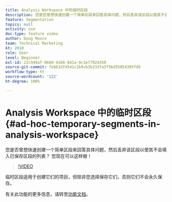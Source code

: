 ```yaml
---
title: Analysis Workspace 中的临时区段
description: 您是否曾想快速创建一个简单区段来回答具体问题，然后丢弃该区段以使其不会填入已保存区段的列表？ 您现在可以这样做！
feature: Segmentation
topics: null
activity: use
doc-type: feature video
author: Doug Moore
team: Technical Marketing
kt: 2010
role: User
level: Beginner
exl-id: 22c449af-0660-4166-841a-9c1e77924350
source-git-commit: fe861dfd541c1b9cb3b233fa3f56d55054305fd9
workflow-type: ht
source-wordcount: '122'
ht-degree: 100%

---
```


# Analysis Workspace 中的临时区段 {#ad-hoc-temporary-segments-in-analysis-workspace}

您是否曾想快速创建一个简单区段来回答具体问题，然后丢弃该区段以使其不会填入已保存区段的列表？ 您现在可以这样做！

>[!VIDEO](https://video.tv.adobe.com/v/23978/?quality=12)

临时区段适用于创建它们的项目，但除非您选择保存它们，否则它们不会永久保存。

有关此功能的更多信息，请转至[功能文档](https://experienceleague.adobe.com/docs/analytics/analyze/analysis-workspace/components/t-freeform-project-segment.html?lang=zh-Hans)。
